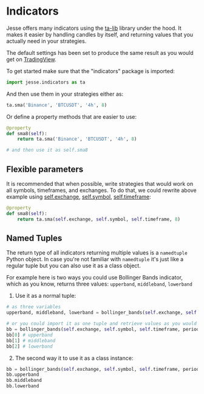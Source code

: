 # Indicators

Jesse offers many indicators using the [ta-lib](http://ta-lib.org) library under the hood. It makes it easier by handling candles by itself, and returning values that you actually need in your strategies.

The default settings has been set to produce the same result as you would get on [TradingView](http://tradingview.com).

To get started make sure that the "indicators" package is imported:

```py
import jesse.indicators as ta
```

And then use them in your strategies either as:

```py
ta.sma('Binance', 'BTCUSDT', '4h', 8)
```

Or define a property methods that are easier to use:

```py
@property
def sma8(self):
    return ta.sma('Binance', 'BTCUSDT', '4h', 8)

# and then use it as self.sma8
```

## Flexible parameters

It is recommended that when possible, write strategies that would work on all symbols, timeframes, and exchanges. To do that, we could rewrite above example using [self.exchange](strategies/api.html#exchange), [self.symbol](strategies/api.html#symbol), [self.timeframe](strategies/api.html#timeframe):

```py
@property
def sma8(self):
    return ta.sma(self.exchange, self.symbol, self.timeframe, 8)
```

## Named Tuples

The return type of all indicators returning multiple values is a `namedtuple` Python object. In case you're not familiar with `namedtuple` it's just like a regular tuple but you can also use it as a class object. 

For example here is two ways you could use Bollinger Bands indicator, which as you know, returns three values: `upperband`, `middleband`, `lowerband`

1. Use it as a normal tuple:
```py
# as three variables
upperband, middleband, lowerband = bollinger_bands(self.exchange, self.symbol, self.timeframe, period=20)

# or you could import it as one tuple and retrieve values as you would from a tuple:
bb = bollinger_bands(self.exchange, self.symbol, self.timeframe, period=20)
bb[0] # upperband
bb[1] # middleband
bb[2] # lowerband
```

2. The second way it to use it as a class instance:
```py
bb = bollinger_bands(self.exchange, self.symbol, self.timeframe, period=20)
bb.upperband
bb.middleband
bb.lowerband
```
